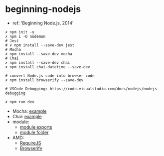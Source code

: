# beginning-nodejs

- ref: 'Beginning Node.js, 2014'

```shell
✗ npm init -y
✗ npm i -D nodemon
# Jest
# ✗ npm install --save-dev jest
# Mocha
✗ npm install --save-dev mocha
# Chai
✗ npm install --save-dev chai
✗ npm install chai-datetime --save-dev

# convert Node.js code into browser code
✗ npm install browserify --save-dev

# VSCode Debugging: https://code.visualstudio.com/docs/nodejs/nodejs-debugging

✗ npm run dev
```
- Mocha: [example](./test/mocha.test.js)
- Chai: [example](./test/chai.test.mjs)
- module: 
  - [module exports](./src/module-call.js)
  - [module folder](./src/module-f/index.js)
- AMD:
  - [RequireJS](./src/amd/index.html) 
  - [Browserify](./src/browserify/index.html)
